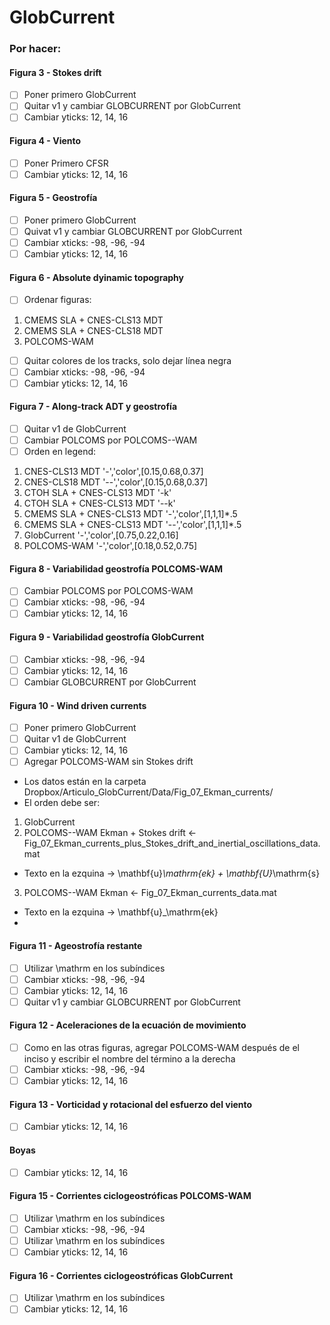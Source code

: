 # GlobCurrent

### Por hacer:

#### Figura 3 - Stokes drift
- [ ] Poner primero GlobCurrent
- [ ] Quitar v1 y cambiar GLOBCURRENT por GlobCurrent
- [ ] Cambiar yticks: 12, 14, 16

#### Figura 4 - Viento
- [ ] Poner Primero CFSR
- [ ] Cambiar yticks: 12, 14, 16

#### Figura 5 - Geostrofía
- [ ] Poner primero GlobCurrent
- [ ] Quivat v1 y cambiar GLOBCURRENT por GlobCurrent
- [ ] Cambiar xticks: -98, -96, -94
- [ ] Cambiar yticks: 12, 14, 16

#### Figura 6 - Absolute dyinamic topography
- [ ] Ordenar figuras:
1) CMEMS SLA + CNES-CLS13 MDT
2) CMEMS SLA + CNES-CLS18 MDT
3) POLCOMS-WAM
- [ ] Quitar colores de los tracks, solo dejar línea negra
- [ ] Cambiar xticks: -98, -96, -94
- [ ] Cambiar yticks: 12, 14, 16

#### Figura 7 - Along-track ADT y geostrofía
- [ ] Quitar v1 de GlobCurrent
- [ ] Cambiar POLCOMS por POLCOMS--WAM
- [ ] Orden en legend:
1) CNES-CLS13 MDT '-','color',[0.15,0.68,0.37]
2) CNES-CLS18 MDT '--','color',[0.15,0.68,0.37]
3) CTOH SLA + CNES-CLS13 MDT '-k'
4) CTOH SLA + CNES-CLS13 MDT '--k'
5) CMEMS SLA + CNES-CLS13 MDT '-','color',[1,1,1]*.5
6) CMEMS SLA + CNES-CLS13 MDT '--','color',[1,1,1]*.5
7) GlobCurrent '-','color',[0.75,0.22,0.16]
8) POLCOMS-WAM '-','color',[0.18,0.52,0.75]

#### Figura 8 - Variabilidad geostrofía POLCOMS-WAM
- [ ] Cambiar POLCOMS por POLCOMS-WAM
- [ ] Cambiar xticks: -98, -96, -94
- [ ] Cambiar yticks: 12, 14, 16

#### Figura 9 - Variabilidad geostrofía GlobCurrent
- [ ] Cambiar xticks: -98, -96, -94
- [ ] Cambiar yticks: 12, 14, 16
- [ ] Cambiar GLOBCURRENT por GlobCurrent

#### Figura 10 - Wind driven currents
- [ ] Poner primero GlobCurrent
- [ ] Quitar v1 de GlobCurrent
- [ ] Cambiar yticks: 12, 14, 16
- [ ] Agregar POLCOMS-WAM sin Stokes drift
* Los datos están en la carpeta Dropbox/Articulo_GlobCurrent/Data/Fig_07_Ekman_currents/
* El orden debe ser:
1) GlobCurrent
2) POLCOMS--WAM Ekman + Stokes drift <- Fig_07_Ekman_currents_plus_Stokes_drift_and_inertial_oscillations_data.mat
* Texto en la ezquina -> \mathbf{u}_\mathrm{ek} + \mathbf{U}_\mathrm{s}
3) POLCOMS--WAM Ekman <- Fig_07_Ekman_currents_data.mat
* Texto en la ezquina -> \mathbf{u}_\mathrm{ek}
* 
#### Figura 11 - Ageostrofía restante
- [ ] Utilizar \mathrm en los subíndices
- [ ] Cambiar xticks: -98, -96, -94
- [ ] Cambiar yticks: 12, 14, 16
- [ ] Quitar v1 y cambiar GLOBCURRENT por GlobCurrent

#### Figura 12 - Aceleraciones de la ecuación de movimiento
- [ ] Como en las otras figuras, agregar POLCOMS-WAM después de el inciso y escribir el nombre del término a la derecha
- [ ] Cambiar xticks: -98, -96, -94
- [ ] Cambiar yticks: 12, 14, 16

#### Figura 13 - Vorticidad y rotacional del esfuerzo del viento
- [ ] Cambiar yticks: 12, 14, 16

#### Boyas
- [ ] Cambiar yticks: 12, 14, 16

#### Figura 15 - Corrientes ciclogeostróficas POLCOMS-WAM
- [ ] Utilizar \mathrm en los subíndices
- [ ] Cambiar xticks: -98, -96, -94
- [ ] Utilizar \mathrm en los subíndices
- [ ] Cambiar yticks: 12, 14, 16

#### Figura 16 - Corrientes ciclogeostróficas GlobCurrent
- [ ] Utilizar \mathrm en los subíndices
- [ ] Cambiar yticks: 12, 14, 16
